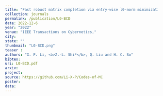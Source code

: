 ```yaml
---
title: "Fast robust matrix completion via entry-wise l0-norm minimization"
collection: journals
permalink: /publication/L0-BCD
date: 2022-12-6
year: "2022"
venue: "IEEE Transactions on Cybernetics,"
city: 
state: ""
thumbnail: "L0-BCD.png"
teaser : 
authors: "X. P. Li, <b>Z.-L. Shi*</b>, Q. Liu and H. C. So"
bibtex: 
uri: L0-BCD.pdf
arxiv: 
project: 
source: https://github.com/Li-X-P/Codes-of-MC
poster: 
data:
---
```

